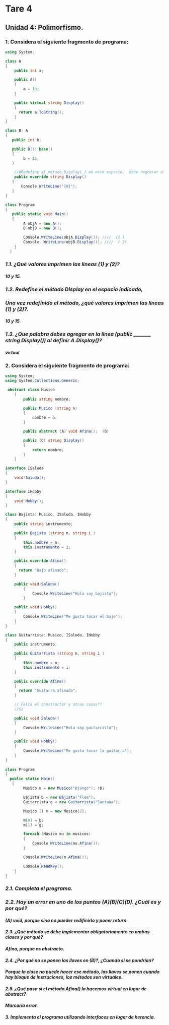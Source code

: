 # **Tare 4**
## **Unidad 4: Polimorfismo.**
### 1. Considera el siguiente fragmento de programa:
```csharp 
using System;

class A
{
    public int a;

    public A()
    {
        a = 10;
    }

    public virtual string Display()
    {
      return a.ToString();
    }
}

class B: A
{
   public int b;

   public B(): base()
   {
        b = 15;
   }

    //#Redefine el método Display( ) en este espacio,  debe regresar el campo b como string.
    public override string Display()
   {
       Console.WriteLine("{0}");
   }
}

class Program
{
   public static void Main()
   {
        A objA = new A();
        B objB = new B();

        Console.WriteLine(objA.Display()); ////  (1 )
        Console. WriteLine(objB.Display()); ////  ( 2)
    }
  }
   ```
### _1.1. ¿Qué valores imprimen las lineas (1) y (2)?_
####     _10 y 15._

### _1.2. Redefine el método Display en el espacio indicado,_
###      _Una vez redefinido el método, ¿qué valores imprimen las lineas (1) y (2)?._
####     _10 y 15._

### _1.3. ¿Que palabra debes agregar en la linea (public _______ string Display()) al definir A.Display()?_
#### _virtual_

### 2. Considera el siguiente fragmento de programa:
```csharp 
using System;
using System.Collections.Generic;

 abstract class Musico
    {
        public string nombre;

        public Musico (string n)
        {
            nombre = n;
        }

        public abstract (A) void Afina();  (B)

        public (C) string Display()
        { 
            return nombre;
        }
    }

interface ISaluda
{
    void Saluda();
}

interface IHobby
{
    void Hobby();
}

class Bajista: Musico, ISaluda, IHobby
{
    public string instrumento;

    public Bajista (string n, string i ) 
    {
        this.nombre = n;
        this.instrumento = i;
    }

    public override Afina()
    {
      return "Bajo afinado";
    }

    public void Saluda()
        {
            Console.WriteLine("Hola soy bajista");
        }

    public void Hobby()
    {
        Console.WriteLine("Me gusta tocar el bajo");
    }
}

class Guitarrista: Musico, ISaluda, IHobby
{
    public instrumento;

    public Guitarrista (string n, string i ) 
    {
        this.nombre = n;
        this.instrumento = i;
    }

    public override Afina()
    {
      return "Guitarra afinada";
    }

    // Falta el constructor y otras cosas??
    //Si

    public void Saluda()
    {
        Console.WriteLine("Hola soy guitarrista");
    }

    public void Hobby()
    {
        Console.WriteLine("Me gusta tocar la guitarra");
    }
}
 
class Program
{
  public static Main()
   {
        Musico m = new Musico("Django"); (D)

        Bajista b = new Bajista("Flea");
        Guitarrista g = new Guitarrista("Santana");

        Musico [] m = new Musico[2];

        m[0] = b;
        m[1] = g;

        foreach (Musico mu in musicos)
        {
            Console.WriteLine(mu.Afina());
        }

        Console.WriteLine(m.Afina());

        Console.ReadKey();
    }
}
```

### _2.1. Completa el programa._

### _2.2. Hay un error en uno de los puntos (A)(B)(C)(D). ¿Cuál es y por qué?_
####      _(A) void, porque sino no pueder redifinirlo y poner return._

#### _2.3. ¿Qué método se debe implementar obligatoriamente en ambas clases y por qué?_
####        _Afina, porque es abstracto._

#### _2.4. ¿Por qué no se ponen las llaves en (B)?, ¿Cuando si se pondrían?_
####        _Porque la clase no puede hacer ese método, las llaves se ponen cuando hay bloque de                        instruciones, los métodos son virtuales._

#### _2.5. ¿Qué pasa si el método Afina() lo hacemos virtual en lugar de abstract?_
####        _Marcaría error._

#### _3. Implementa el programa utilizando interfaces en lugar de herencia._